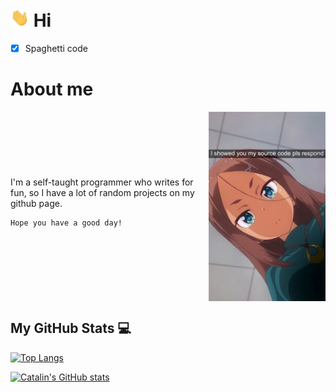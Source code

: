 # <img src="https://raw.githubusercontent.com/ABSphreak/ABSphreak/master/gifs/Hi.gif" width="30px"> Hi

- [x] Spaghetti code

# About me

<div style="display: flex; align-items: center;">
  <div>
    I'm a self-taught programmer who writes for fun, so I have a lot of random projects on my github page.

    Hope you have a good day!
  </div>
  <a href="https://github.com/anuraghazra/github-readme-stats">
    <img align="center" src="https://raw.githubusercontent.com/jinx420/jinx420/main/misc/pls.png" >
  </a>
</div>


## My GitHub Stats 💻

[![Top Langs](https://github-readme-stats.vercel.app/api/top-langs/?username=jinx420&hide=java,html,css&theme=dracula)](https://github.com/anuraghazra/github-readme-stats)

[![Catalin's GitHub stats](https://github-readme-stats.vercel.app/api?username=jinx420&theme=dracula)](https://github.com/anuraghazra/github-readme-stats)
